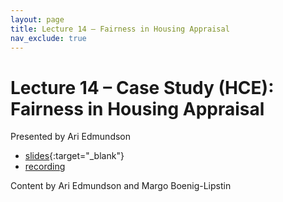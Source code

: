 ```yaml
---
layout: page
title: Lecture 14 – Fairness in Housing Appraisal
nav_exclude: true
---
```


# Lecture 14 – Case Study (HCE): Fairness in Housing Appraisal

Presented by Ari Edmundson

- [slides](https://docs.google.com/presentation/d/1vdLEbf1anxfaNOYjb7hRyeapv_P8qNwhCbAPWFoqLmM/edit?usp=share_link){:target="_blank"}
- [recording](https://youtu.be/PfEZ3gzsLfE)

Content by Ari Edmundson and Margo Boenig-Lipstin
